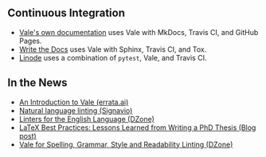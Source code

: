 ## Continuous Integration

- [Vale's own documentation](https://errata-ai.github.io/vale/) uses Vale with MkDocs, Travis CI, and GitHub Pages.
- [Write the Docs](https://github.com/writethedocs/www) uses Vale with Sphinx, Travis CI, and Tox.
- [Linode](https://github.com/linode/docs) uses a combination of `pytest`, Vale, and Travis CI.

## In the News

- [An Introduction to Vale (errata.ai)](https://medium.com/@errata.ai/introducing-vale-an-nlp-powered-linter-for-prose-63c4de31be00)
- [Natural language linting (Signavio)](https://tech.signavio.com/2017/natural-language-linting)
- [Linters for the English Language (DZone)](https://dzone.com/articles/lint-lint-and-away-linters-for-the-english-languag)
- [LaTeX Best Practices: Lessons Learned from Writing a PhD Thesis (Blog post)](https://www.semipol.de/2018/06/12/latex-best-practices.html#content-linting-with-vale)
- [Vale for Spelling, Grammar, Style and Readability Linting (DZone)](https://dzone.com/articles/vale-for-spelling-grammar-style-and-readability-li)
